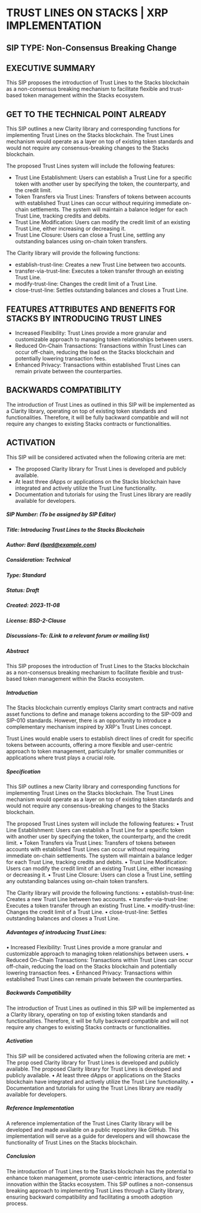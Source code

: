 # TRUST LINES ON STACKS | XRP IMPLEMENTATION
## SIP TYPE: Non-Consensus Breaking Change

## EXECUTIVE SUMMARY

This SIP proposes the introduction of Trust Lines to the Stacks blockchain as a non-consensus breaking mechanism to facilitate flexible and trust-based token management within the Stacks ecosystem.

## GET TO THE TECHNICAL POINT ALREADY

This SIP outlines a new Clarity library and corresponding functions for implementing Trust Lines on the Stacks blockchain. The Trust Lines mechanism would operate as a layer on top of existing token standards and would not require any consensus-breaking changes to the Stacks blockchain.

The proposed Trust Lines system will include the following features:
- Trust Line Establishment: Users can establish a Trust Line for a specific token with another user by specifying the token, the counterparty, and the credit limit.
- Token Transfers via Trust Lines: Transfers of tokens between accounts with established Trust Lines can occur without requiring immediate on-chain settlements. The system will maintain a balance ledger for each Trust Line, tracking credits and debits.
- Trust Line Modification: Users can modify the credit limit of an existing Trust Line, either increasing or decreasing it.
- Trust Line Closure: Users can close a Trust Line, settling any outstanding balances using on-chain token transfers.

The Clarity library will provide the following functions:
- establish-trust-line: Creates a new Trust Line between two accounts.
- transfer-via-trust-line: Executes a token transfer through an existing Trust Line.
- modify-trust-line: Changes the credit limit of a Trust Line.
- close-trust-line: Settles outstanding balances and closes a Trust Line.

## FEATURES ATTRIBUTES AND BENEFITS FOR STACKS BY INTRODUCING TRUST LINES

- Increased Flexibility: Trust Lines provide a more granular and customizable approach to managing token relationships between users.
- Reduced On-Chain Transactions: Transactions within Trust Lines can occur off-chain, reducing the load on the Stacks blockchain and potentially lowering transaction fees.
- Enhanced Privacy: Transactions within established Trust Lines can remain private between the counterparties.

## BACKWARDS COMPATIBILITY

The introduction of Trust Lines as outlined in this SIP will be implemented as a Clarity library, operating on top of existing token standards and functionalities. Therefore, it will be fully backward compatible and will not require any changes to existing Stacks contracts or functionalities.

## ACTIVATION

This SIP will be considered activated when the following criteria are met:

- The proposed Clarity library for Trust Lines is developed and publicly available.
- At least three dApps or applications on the Stacks blockchain have integrated and actively utilize the Trust Line functionality.
- Documentation and tutorials for using the Trust Lines library are readily available for developers.

##### SIP Number: (To be assigned by SIP Editor)

##### Title: Introducing Trust Lines to the Stacks Blockchain

##### Author: Bard (bard@example.com)

##### Consideration: Technical

##### Type: Standard

##### Status: Draft

##### Created: 2023-11-08

##### License: BSD-2-Clause

##### Discussions-To: (Link to a relevant forum or mailing list)

##### Abstract
This SIP proposes the introduction of Trust Lines to the Stacks blockchain as a non-consensus breaking mechanism to facilitate flexible and trust-based token management within the Stacks ecosystem.

##### Introduction
The Stacks blockchain currently employs Clarity smart contracts and native asset functions to define and manage tokens according to the SIP-009 and SIP-010 standards. However, there is an opportunity to introduce a complementary mechanism inspired by XRP's Trust Lines concept.

Trust Lines would enable users to establish direct lines of credit for specific tokens between accounts, offering a more flexible and user-centric approach to token management, particularly for smaller communities or applications where trust plays a crucial role.

##### Specification
This SIP outlines a new Clarity library and corresponding functions for implementing Trust Lines on the Stacks blockchain. The Trust Lines mechanism would operate as a layer on top of existing token standards and would not require any consensus-breaking changes to the Stacks blockchain.

The proposed Trust Lines system will include the following features:
• Trust Line Establishment: Users can establish a Trust Line for a specific token with another user by specifying the token, the counterparty, and the credit limit.
• Token Transfers via Trust Lines: Transfers of tokens between accounts with established Trust Lines can occur without requiring immediate on-chain settlements. The system will maintain a balance ledger for each Trust Line, tracking credits and debits.
• Trust Line Modification: Users can modify the credit limit of an existing Trust Line, either increasing or decreasing it.
• Trust Line Closure: Users can close a Trust Line, settling any outstanding balances using on-chain token transfers.

The Clarity library will provide the following functions:
• establish-trust-line: Creates a new Trust Line between two accounts.
• transfer-via-trust-line: Executes a token transfer through an existing Trust Line.
• modify-trust-line: Changes the credit limit of a Trust Line.
• close-trust-line: Settles outstanding balances and closes a Trust Line.

##### Advantages of introducing Trust Lines:
• Increased Flexibility: Trust Lines provide a more granular and customizable approach to managing token relationships between users.
• Reduced On-Chain Transactions: Transactions within Trust Lines can occur off-chain, reducing the load on the Stacks blockchain and potentially lowering transaction fees.
• Enhanced Privacy: Transactions within established Trust Lines can remain private between the counterparties.

##### Backwards Compatibility
The introduction of Trust Lines as outlined in this SIP will be implemented as a Clarity library, operating on top of existing token standards and functionalities. Therefore, it will be fully backward compatible and will not require any changes to existing Stacks contracts or functionalities.

##### Activation
This SIP will be considered activated when the following criteria are met:
• The prop osed Clarity library for Trust Lines is developed and publicly available.
The proposed Clarity library for Trust Lines is developed and publicly available.
• At least three dApps or applications on the Stacks blockchain have integrated and actively utilize the Trust Line functionality.
• Documentation and tutorials for using the Trust Lines library are readily available for developers.

##### Reference Implementation
A reference implementation of the Trust Lines Clarity library will be developed and made available on a public repository like GitHub. This implementation will serve as a guide for developers and will showcase the functionality of Trust Lines on the Stacks blockchain.

##### Conclusion
The introduction of Trust Lines to the Stacks blockchain has the potential to enhance token management, promote user-centric interactions, and foster innovation within the Stacks ecosystem. This SIP outlines a non-consensus breaking approach to implementing Trust Lines through a Clarity library, ensuring backward compatibility and facilitating a smooth adoption process.
